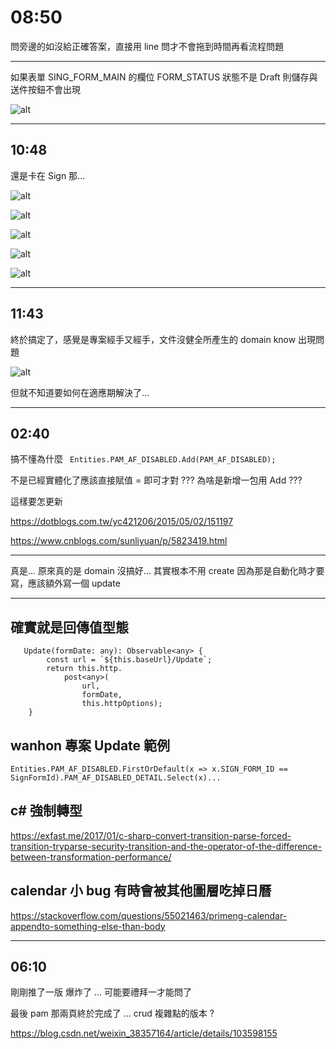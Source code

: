 # 08:50

問旁邊的如沒給正確答案，直接用 line 問才不會拖到時間再看流程問題

---

如果表單 SING_FORM_MAIN 的欄位 FORM_STATUS 狀態不是 Draft 則儲存與送件按鈕不會出現

![alt](/sinda-notes/img/portalsigndata.png)

---

## 10:48

還是卡在 Sign 那...

![alt](/sinda-notes/assets/日記_2020_0710/portalsigndatsa.png)

![alt](/sinda-notes/assets/日記_2020_0710/error3.png)

![alt](/sinda-notes/assets/日記_2020_0710/error2.png)

![alt](/sinda-notes/assets/日記_2020_0710/error.png)

![alt](/sinda-notes/assets/日記_2020_0710/portalsigndata.png)

---

## 11:43

終於搞定了，感覺是專案經手又經手，文件沒健全所產生的 domain know  出現問題

![alt](/sinda-notes/img/domainknowhowError.png)

但就不知道要如何在適應期解決了...

---

## 02:40

搞不懂為什麼 ` Entities.PAM_AF_DISABLED.Add(PAM_AF_DISABLED);`

不是已經實體化了應該直接賦值 = 即可才對 ??? 為啥是新增一包用 Add ???

這樣要怎更新

<https://dotblogs.com.tw/yc421206/2015/05/02/151197>

<https://www.cnblogs.com/sunliyuan/p/5823419.html>

---

真是... 原來真的是 domain 沒搞好... 其實根本不用 create 因為那是自動化時才要寫，應該額外寫一個 update

---

## 確實就是回傳值型態

```JS
   Update(formDate: any): Observable<any> {
        const url = `${this.baseUrl}/Update`;
        return this.http.
            post<any>(
                url,
                formDate,
                this.httpOptions);
    }
```

## wanhon 專案 Update 範例

`Entities.PAM_AF_DISABLED.FirstOrDefault(x => x.SIGN_FORM_ID == SignFormId).PAM_AF_DISABLED_DETAIL.Select(x)...`

## c# 強制轉型

<https://exfast.me/2017/01/c-sharp-convert-transition-parse-forced-transition-tryparse-security-transition-and-the-operator-of-the-difference-between-transformation-performance/>

## calendar 小 bug 有時會被其他圖層吃掉日曆

<https://stackoverflow.com/questions/55021463/primeng-calendar-appendto-something-else-than-body>

---

## 06:10

剛剛推了一版 爆炸了 ... 可能要禮拜一才能問了

最後 pam 那兩頁終於完成了 ... crud 複雜點的版本 ?

<https://blog.csdn.net/weixin_38357164/article/details/103598155>
